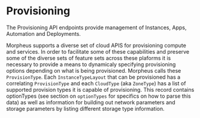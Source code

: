 # Provisioning

The Provisioning API endpoints provide management of Instances, Apps, Automation and Deployments.

Morpheus supports a diverse set of cloud APIS for provisioning compute and services. In order to facilitate some of these capabilities and preserve some of the diverse sets of feature sets across these plaforms it is necessary to provide a means to dynamicaly specifying provisioning options depending on what is being provisioned. Morpheus calls these `ProvisionType`. Each `InstanceTypeLayout` that can be provisioned has a correlating `ProvisionType` and each `CloudType` (aka `ZoneType`) has a list of supported provision types it is capable of provisioning. This record contains optionTypes (see section on `optionTypes` for specifics on how to parse this data) as well as information for building out network parameters and storage parameters by listing different storage type information.


